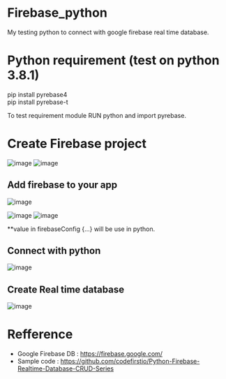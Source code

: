 # Firebase_python
My testing python to connect with google firebase real time database.

# Python requirement (test on python 3.8.1)
pip install pyrebase4 <br>
pip install pyrebase-t

To test requirement module RUN python and import pyrebase.

# Create Firebase project 

![image](https://user-images.githubusercontent.com/56244402/120882398-d2de8f00-c601-11eb-8116-087ce5097ad1.png)
![image](https://user-images.githubusercontent.com/56244402/120882441-3b2d7080-c602-11eb-880c-c0631ed1d429.png)

## Add firebase to your app
![image](https://user-images.githubusercontent.com/56244402/120883078-606fae00-c605-11eb-939c-8ec824589757.png)

![image](https://user-images.githubusercontent.com/56244402/120883115-9a40b480-c605-11eb-9e89-068d792a10e9.png)
![image](https://user-images.githubusercontent.com/56244402/120883148-c825f900-c605-11eb-84ac-8dc9970c31f2.png)

**value in firebaseConfig {...} will be use in python.

## Connect with python

![image](https://user-images.githubusercontent.com/56244402/120883396-1c7da880-c607-11eb-8830-08c77ff34475.png)

## Create Real time database

![image](https://user-images.githubusercontent.com/56244402/120883472-9ca40e00-c607-11eb-8e0b-d9b62b9925d4.png)


# Refference
- Google Firebase DB : https://firebase.google.com/
- Sample code : https://github.com/codefirstio/Python-Firebase-Realtime-Database-CRUD-Series
